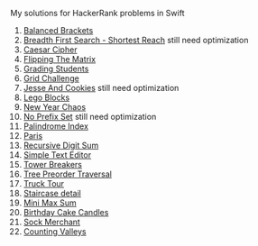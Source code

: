 My solutions for HackerRank problems in Swift

1. [Balanced Brackets](https://www.hackerrank.com/challenges/balanced-brackets/problem)
2. [Breadth First Search - Shortest Reach](https://www.hackerrank.com/challenges/bfsshortreach/problem) still need optimization
3. [Caesar Cipher](https://www.hackerrank.com/challenges/linkedin-practice-caesar-cipher/problem)
4. [Flipping The Matrix](https://www.hackerrank.com/challenges/flipping-the-matrix/problem)
5. [Grading Students](https://www.hackerrank.com/challenges/grading/problem)
6. [Grid Challenge](https://www.hackerrank.com/challenges/one-week-preparation-kit-grid-challenge/problem)
7. [Jesse And Cookies](https://www.hackerrank.com/challenges/jesse-and-cookies/problem) still need optimization
8. [Lego Blocks](https://www.hackerrank.com/challenges/three-month-preparation-kit-lego-blocks/problem)
9. [New Year Chaos](https://www.hackerrank.com/challenges/new-year-chaos/problem)
10. [No Prefix Set](https://www.hackerrank.com/challenges/no-prefix-set/problem) still need optimization
11. [Palindrome Index](https://www.hackerrank.com/challenges/palindrome-index/problem)
12. [Paris](https://www.hackerrank.com/challenges/pairs/problem)
13. [Recursive Digit Sum](https://www.hackerrank.com/challenges/recursive-digit-sum/problem)
14. [Simple Text Editor](https://www.hackerrank.com/challenges/simple-text-editor/problem)
15. [Tower Breakers](https://www.hackerrank.com/challenges/tower-breakers-1/problem)
16. [Tree Preorder Traversal](https://www.hackerrank.com/challenges/tree-preorder-traversal/problem)
17. [Truck Tour](https://www.hackerrank.com/challenges/truck-tour/problem)
18. [Staircase detail](https://www.hackerrank.com/challenges/staircase/problem)
19. [Mini Max Sum](https://www.hackerrank.com/challenges/mini-max-sum/problem)
20. [Birthday Cake Candles](https://www.hackerrank.com/challenges/birthday-cake-candles/problem)
21. [Sock Merchant](https://www.hackerrank.com/challenges/sock-merchant/problem)
22. [Counting Valleys](https://www.hackerrank.com/challenges/counting-valleys/problem)

